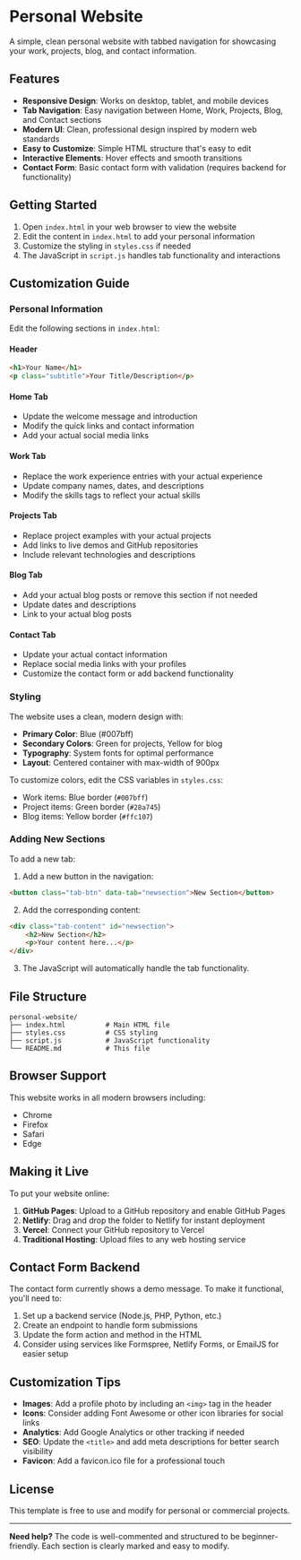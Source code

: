 # Personal Website

A simple, clean personal website with tabbed navigation for showcasing your work, projects, blog, and contact information.

## Features

- **Responsive Design**: Works on desktop, tablet, and mobile devices
- **Tab Navigation**: Easy navigation between Home, Work, Projects, Blog, and Contact sections
- **Modern UI**: Clean, professional design inspired by modern web standards
- **Easy to Customize**: Simple HTML structure that's easy to edit
- **Interactive Elements**: Hover effects and smooth transitions
- **Contact Form**: Basic contact form with validation (requires backend for functionality)

## Getting Started

1. Open `index.html` in your web browser to view the website
2. Edit the content in `index.html` to add your personal information
3. Customize the styling in `styles.css` if needed
4. The JavaScript in `script.js` handles tab functionality and interactions

## Customization Guide

### Personal Information

Edit the following sections in `index.html`:

#### Header
```html
<h1>Your Name</h1>
<p class="subtitle">Your Title/Description</p>
```

#### Home Tab
- Update the welcome message and introduction
- Modify the quick links and contact information
- Add your actual social media links

#### Work Tab
- Replace the work experience entries with your actual experience
- Update company names, dates, and descriptions
- Modify the skills tags to reflect your actual skills

#### Projects Tab
- Replace project examples with your actual projects
- Add links to live demos and GitHub repositories
- Include relevant technologies and descriptions

#### Blog Tab
- Add your actual blog posts or remove this section if not needed
- Update dates and descriptions
- Link to your actual blog posts

#### Contact Tab
- Update your actual contact information
- Replace social media links with your profiles
- Customize the contact form or add backend functionality

### Styling

The website uses a clean, modern design with:
- **Primary Color**: Blue (#007bff)
- **Secondary Colors**: Green for projects, Yellow for blog
- **Typography**: System fonts for optimal performance
- **Layout**: Centered container with max-width of 900px

To customize colors, edit the CSS variables in `styles.css`:
- Work items: Blue border (`#007bff`)
- Project items: Green border (`#28a745`)
- Blog items: Yellow border (`#ffc107`)

### Adding New Sections

To add a new tab:

1. Add a new button in the navigation:
```html
<button class="tab-btn" data-tab="newsection">New Section</button>
```

2. Add the corresponding content:
```html
<div class="tab-content" id="newsection">
    <h2>New Section</h2>
    <p>Your content here...</p>
</div>
```

3. The JavaScript will automatically handle the tab functionality.

## File Structure

```
personal-website/
├── index.html          # Main HTML file
├── styles.css          # CSS styling
├── script.js           # JavaScript functionality
└── README.md           # This file
```

## Browser Support

This website works in all modern browsers including:
- Chrome
- Firefox
- Safari
- Edge

## Making it Live

To put your website online:

1. **GitHub Pages**: Upload to a GitHub repository and enable GitHub Pages
2. **Netlify**: Drag and drop the folder to Netlify for instant deployment
3. **Vercel**: Connect your GitHub repository to Vercel
4. **Traditional Hosting**: Upload files to any web hosting service

## Contact Form Backend

The contact form currently shows a demo message. To make it functional, you'll need to:

1. Set up a backend service (Node.js, PHP, Python, etc.)
2. Create an endpoint to handle form submissions
3. Update the form action and method in the HTML
4. Consider using services like Formspree, Netlify Forms, or EmailJS for easier setup

## Customization Tips

- **Images**: Add a profile photo by including an `<img>` tag in the header
- **Icons**: Consider adding Font Awesome or other icon libraries for social links
- **Analytics**: Add Google Analytics or other tracking if needed
- **SEO**: Update the `<title>` and add meta descriptions for better search visibility
- **Favicon**: Add a favicon.ico file for a professional touch

## License

This template is free to use and modify for personal or commercial projects.

---

**Need help?** The code is well-commented and structured to be beginner-friendly. Each section is clearly marked and easy to modify. 